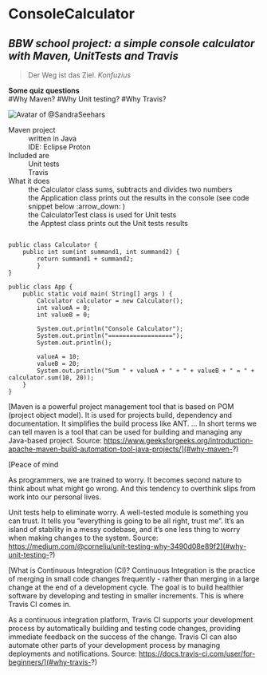 ConsoleCalculator
=================
*BBW school project: a simple console calculator with Maven, UnitTests and Travis*
----------------------------------------------------------------------------------
> Der Weg ist das Ziel.
_Konfuzius_

**Some quiz questions**<br>
#Why Maven?
#Why Unit testing?
#Why Travis?

![Avatar of @SandraSeehars](https://raw.githubusercontent.com/SandraSeehars/ConsoleCalculator/master/mangatar.png)

<dl>
  <dt>Maven project</dt>
  <dd>written in Java</dd>
  <dd>IDE: Eclipse Proton</dd>

  <dt>Included are</dt>
  <dd>Unit tests </dd>
  <dd>Travis</dd>
  
  <dt>What it does</dt>
  <dd>the Calculator class sums, subtracts and divides two numbers</dd>
  <dd>the Application class prints out the results in the console (see code snippet below :arrow_down: )</dd>
  <dd>the CalculatorTest class is used for Unit tests</dd>
  <dd>the Apptest class prints out the Unit tests results</dd>
</dl>

```

public class Calculator {
    public int sum(int summand1, int summand2) {
		return summand1 + summand2; 
        }
}

public class App {
    public static void main( String[] args ) {
    	Calculator calculator = new Calculator();
    	int valueA = 0;
    	int valueB = 0;
    	
        System.out.println("Console Calculator");
        System.out.println("==================");
        System.out.println();
        
        valueA = 10; 
        valueB = 20;
        System.out.println("Sum " + valueA + " + " + valueB + " = " + calculator.sum(10, 20));
    }
}
```


[Maven is a powerful project management tool that is based on POM (project object model). It is used for projects build, dependency and documentation. It simplifies the build process like ANT. ... In short terms we can tell maven is a tool that can be used for building and managing any Java-based project. Source: https://www.geeksforgeeks.org/introduction-apache-maven-build-automation-tool-java-projects/](#why-maven-?)

[Peace of mind

As programmers, we are trained to worry. It becomes second nature to think about what might go wrong. And this tendency to overthink slips from work into our personal lives.

Unit tests help to eliminate worry. A well-tested module is something you can trust. It tells you “everything is going to be all right, trust me”. It’s an island of stability in a messy codebase, and it’s one less thing to worry when making changes to the system. Source: https://medium.com/@corneliu/unit-testing-why-3490d08e89f2](#why-unit-testing-?)

[What is Continuous Integration (CI)? Continuous Integration is the practice of merging in small code changes frequently - rather than merging in a large change at the end of a development cycle. The goal is to build healthier software by developing and testing in smaller increments. This is where Travis CI comes in.

As a continuous integration platform, Travis CI supports your development process by automatically building and testing code changes, providing immediate feedback on the success of the change. Travis CI can also automate other parts of your development process by managing deployments and notifications. Source: https://docs.travis-ci.com/user/for-beginners/](#why-travis-?)

